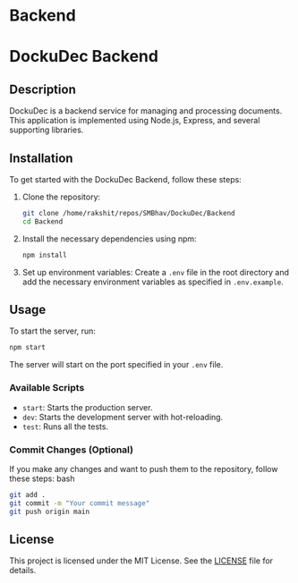 # Backend

# DockuDec Backend

## Description
DockuDec is a backend service for managing and processing documents. This application is implemented using Node.js, Express, and several supporting libraries.

## Installation
To get started with the DockuDec Backend, follow these steps:

1. Clone the repository:
   ```bash
   git clone /home/rakshit/repos/SMBhav/DockuDec/Backend
   cd Backend
   ```

2. Install the necessary dependencies using npm:
   ```bash
   npm install
   ```

3. Set up environment variables:
   Create a `.env` file in the root directory and add the necessary environment variables as specified in `.env.example`.

## Usage
To start the server, run:
```bash
npm start
```
The server will start on the port specified in your `.env` file.

### Available Scripts
- `start`: Starts the production server.
- `dev`: Starts the development server with hot-reloading.
- `test`: Runs all the tests.



### Commit Changes (Optional)
If you make any changes and want to push them to the repository, follow these steps:
bash
```bash 
git add .
git commit -m "Your commit message"
git push origin main
```

## License
This project is licensed under the MIT License. See the [LICENSE](LICENSE) file for details.

   
